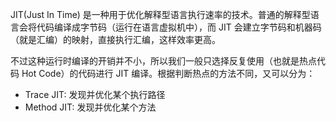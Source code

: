 JIT(Just In Time) 是一种用于优化解释型语言执行速率的技术。普通的解释型语言会将代码编译成字节码（运行在语言虚拟机中），而 JIT 会建立字节码和机器码（就是汇编）的映射，直接执行汇编，这样效率更高。

不过这种运行时编译的开销并不小，所以我们一般只选择反复使用（也就是热点代码 Hot Code）的代码进行 JIT 编译。根据判断热点的方法不同，又可以分为：

- Trace JIT: 发现并优化某个执行路径
- Method JIT: 发现并优化某个方法
